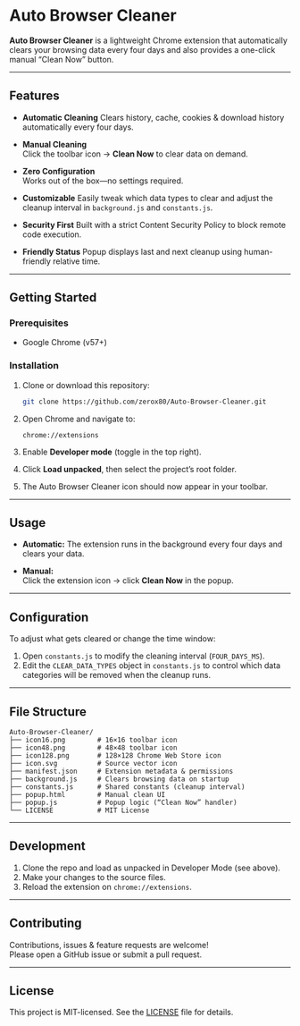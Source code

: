 # Auto Browser Cleaner

**Auto Browser Cleaner** is a lightweight Chrome extension that automatically clears your browsing data every four days and also provides a one-click manual “Clean Now” button.

---

## Features

- **Automatic Cleaning**
  Clears history, cache, cookies & download history automatically every four days.

- **Manual Cleaning**  
  Click the toolbar icon → **Clean Now** to clear data on demand.  

- **Zero Configuration**  
  Works out of the box—no settings required.  

- **Customizable**
  Easily tweak which data types to clear and adjust the cleanup interval in `background.js` and `constants.js`.
- **Security First**
  Built with a strict Content Security Policy to block remote code execution.
- **Friendly Status**
  Popup displays last and next cleanup using human-friendly relative time.

---

## Getting Started

### Prerequisites

- Google Chrome (v57+)

### Installation

1. Clone or download this repository:

   ```bash
   git clone https://github.com/zerox80/Auto-Browser-Cleaner.git
   ```

2. Open Chrome and navigate to:

   ```
   chrome://extensions
   ```

3. Enable **Developer mode** (toggle in the top right).

4. Click **Load unpacked**, then select the project’s root folder.

5. The Auto Browser Cleaner icon should now appear in your toolbar.

---

## Usage

- **Automatic:**
  The extension runs in the background every four days and clears your data.

- **Manual:**  
  Click the extension icon → click **Clean Now** in the popup.

---

## Configuration

To adjust what gets cleared or change the time window:

1. Open `constants.js` to modify the cleaning interval (`FOUR_DAYS_MS`).
2. Edit the `CLEAR_DATA_TYPES` object in `constants.js` to control which data
   categories will be removed when the cleanup runs.

---

## File Structure

```
Auto-Browser-Cleaner/
├── icon16.png        # 16×16 toolbar icon
├── icon48.png        # 48×48 toolbar icon
├── icon128.png       # 128×128 Chrome Web Store icon
├── icon.svg          # Source vector icon
├── manifest.json     # Extension metadata & permissions
├── background.js     # Clears browsing data on startup
├── constants.js      # Shared constants (cleanup interval)
├── popup.html        # Manual clean UI
├── popup.js          # Popup logic (“Clean Now” handler)
└── LICENSE           # MIT License
```

---

## Development

1. Clone the repo and load as unpacked in Developer Mode (see above).
2. Make your changes to the source files.
3. Reload the extension on `chrome://extensions`.

---

## Contributing

Contributions, issues & feature requests are welcome!  
Please open a GitHub issue or submit a pull request.

---

## License

This project is MIT-licensed. See the [LICENSE](./LICENSE) file for details.
